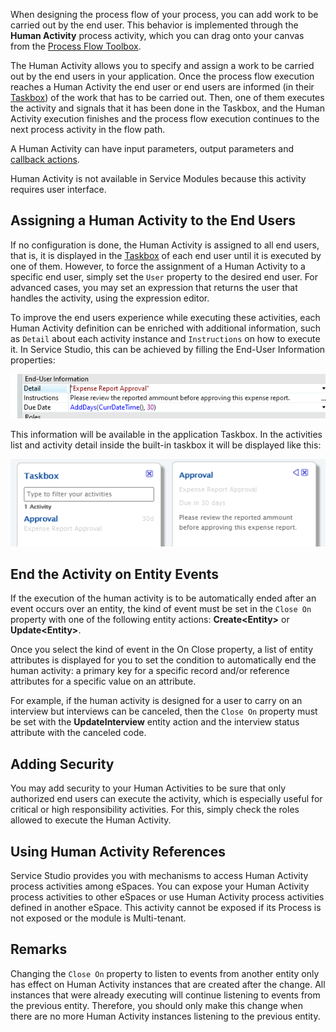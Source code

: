 When designing the process flow of your process, you can add work to be carried out by the end user. This behavior is implemented through the **Human Activity** process activity, which you can drag onto your canvas from the [Process Flow Toolbox](<../../../develop/processes/process-flow/process-flow-toolbox.md>).

The Human Activity allows you to specify and assign a work to be carried out by the end users in your application. Once the process flow execution reaches a Human Activity the end user or end users are informed (in their [Taskbox](<../../../develop/processes/intro.md#using-the-taskbox>)) of the work that has to be carried out. Then, one of them executes the activity and signals that it has been done in the Taskbox, and the Human Activity execution finishes and the process flow execution continues to the next process activity in the flow path.

A Human Activity can have input parameters, output parameters and [callback actions](<../../../develop/processes/actions-callback/actions-activities-callback.md>).

Human Activity is not available in Service Modules because this activity requires user interface.

## Assigning a Human Activity to the End Users

If no configuration is done, the Human Activity is assigned to all end users, that is, it is displayed in the [Taskbox](<../../../develop/processes/intro.md#using-the-taskbox>) of each end user until it is executed by one of them. However, to force the assignment of a Human Activity to a specific end user, simply set the `User` property to the desired end user. For advanced cases, you may set an expression that returns the user that handles the activity, using the expression editor.

To improve the end users experience while executing these activities, each Human Activity definition can be enriched with additional information, such as `Detail` about each activity instance and `Instructions` on how to execute it. In Service Studio, this can be achieved by filling the End-User Information properties:

![Human Activity properties](images/process-human-activity-properties-ss.png)

This information will be available in the application Taskbox. In the activities list and activity detail inside the built-in taskbox it will be displayed like this:

![Human Activity Taskbox](images/process-human-activity-taskbox.png)

## End the Activity on Entity Events

If the execution of the human activity is to be automatically ended after an event occurs over an entity, the kind of event must be set in the `Close On` property with one of the following entity actions: **Create&lt;Entity&gt;** or **Update&lt;Entity&gt;**.

Once you select the kind of event in the On Close property, a list of entity attributes is displayed for you to set the condition to automatically end the human activity: a primary key for a specific record and/or reference attributes for a specific value on an attribute.

For example, if the human activity is designed for a user to carry on an interview but interviews can be canceled, then the `Close On` property must be set with the **UpdateInterview** entity action and the interview status attribute with the canceled code.

## Adding Security

You may add security to your Human Activities to be sure that only authorized end users can execute the activity, which is especially useful for critical or high responsibility activities. For this, simply check the roles allowed to execute the Human Activity.

## Using Human Activity References

Service Studio provides you with mechanisms to access Human Activity process activities among eSpaces. You can expose your Human Activity process activities to other eSpaces or use Human Activity process activities defined in another eSpace. This activity cannot be exposed if its Process is not exposed or the module is Multi-tenant.

## Remarks

Changing the `Close On` property to listen to events from another entity only has effect on Human Activity instances that are created after the change. All instances that were already executing will continue listening to events from the previous entity. Therefore, you should only make this change when there are no more Human Activity instances listening to the previous entity.
